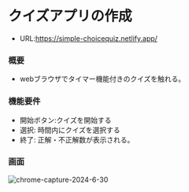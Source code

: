 # クイズアプリの作成

- URL:https://simple-choicequiz.netlify.app/

### 概要

- webブラウザでタイマー機能付きのクイズを触れる。

### 機能要件

- 開始ボタン:クイズを開始する
- 選択: 時間内にクイズを選択する
- 終了: 正解・不正解数が表示される。

### 画面

![chrome-capture-2024-6-30](https://github.com/hirorotaka/simple-quiz-app/assets/153050316/d7df3d66-cca9-4a4b-ab73-b00ea805b58a)
